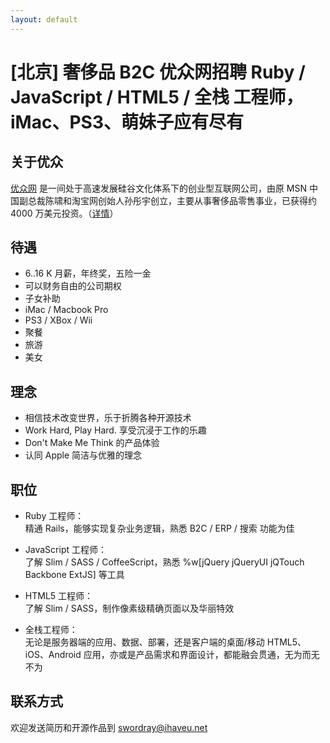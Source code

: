 ```yaml
---
layout: default
---
```


# [北京] 奢侈品 B2C 优众网招聘 Ruby / JavaScript / HTML5 / 全栈 工程师，iMac、PS3、萌妹子应有尽有

## 关于优众

[优众网](http://www.ihaveu.com/home) 是一间处于高速发展硅谷文化体系下的创业型互联网公司，由原 MSN 中国副总裁陈啸和淘宝网创始人孙彤宇创立，主要从事奢侈品零售事业，已获得约 4000 万美元投资。（[详情](http://www.ihaveu.com/about)）

## 待遇

* 6..16 K 月薪，年终奖，五险一金
* 可以财务自由的公司期权
* 子女补助
* iMac / Macbook Pro
* PS3 / XBox / Wii
* 聚餐
* 旅游
* 美女

## 理念

* 相信技术改变世界，乐于折腾各种开源技术
* Work Hard, Play Hard. 享受沉浸于工作的乐趣
* Don't Make Me Think 的产品体验
* 认同 Apple 简洁与优雅的理念

## 职位

* Ruby 工程师：  
精通 Rails，能够实现复杂业务逻辑，熟悉 B2C / ERP / 搜索 功能为佳

* JavaScript 工程师：  
了解 Slim / SASS / CoffeeScript，熟悉 %w[jQuery jQueryUI jQTouch Backbone ExtJS] 等工具

* HTML5 工程师：  
了解 Slim / SASS，制作像素级精确页面以及华丽特效

* 全栈工程师：  
无论是服务器端的应用、数据、部署，还是客户端的桌面/移动 HTML5、iOS、Android 应用，亦或是产品需求和界面设计，都能融会贯通，无为而无不为

## 联系方式

欢迎发送简历和开源作品到 <swordray@ihaveu.net>
